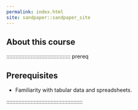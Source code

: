 ```yaml
---
permalink: index.html
site: sandpaper::sandpaper_site
---
```

## About this course

::::::::::::::::::::::::::::::::::::::::::  prereq

## Prerequisites

- Familiarity with tabular data and spreadsheets.

::::::::::::::::::::::::::::::::::::::::::::::::::




